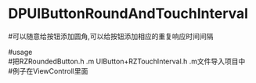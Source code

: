 # DPUIButtonRoundAndTouchInterval
#可以随意给按钮添加圆角,可以给按钮添加相应的重复响应时间间隔</br>



#usage</br>
#把RZRoundedButton.h .m     UIButton+RZTouchInterval.h .m文件导入项目中</br>
#例子在ViewControll里面</br>

